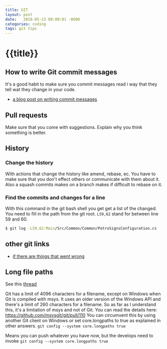 ```yaml
---
title: GIT
layout: post
date:   2018-05-23 08:00:01 -0600
categories: coding
tags: git tips
---
```

# {{title}}

## How to write Git commit messages

It's a good habit to make sure you commit messages read i way that they tell wat they change in your code.

* [a blog post on writing commit messages](https://chris.beams.io/posts/git-commit/)

## Pull requests

Make sure that you come with suggestions.
Explain why you think something is better.

## History

### Change the history

With actions that change the history like amend, rebase, ec. You have to make sure that you don't effect others or communicate with them about it.
Also a squash commits makes on a branch makes if difficult to rebase on it.

### Find the commits and changes for a line

With this command in the git bash shell you get get a list of the changed. You need to fill in the path from the git root.
`L59,62` stand for between line 59 and 60.
```bash
$ git log -L59,62:Main/Src/Common/Common/PetroSignsConfiguration.cs
```

## other git links

* [if there are things that went wrong](http://ohshitgit.com/)

## Long file paths

See this [thread]( https://stackoverflow.com/questions/22575662/filename-too-long-in-git-for-windows)

Git has a limit of 4096 characters for a filename, except on Windows when Git is compiled with msys. It uses an older version of the Windows API and there's a limit of 260 characters for a filename.
So as far as I understand this, it's a limitation of msys and not of Git. You can read the details here: https://github.com/msysgit/git/pull/110
You can circumvent this by using another Git client on Windows or set core.longpaths to true as explained in other answers.
`git config --system core.longpaths true`

Means you can push whatever you have now, but the develops need to invoke `git config --system core.longpaths true`
